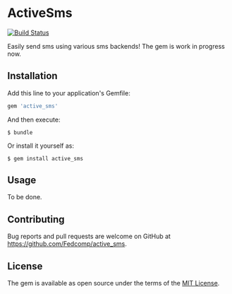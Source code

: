 # ActiveSms

[![Build Status](https://travis-ci.org/Fedcomp/active_sms.svg?branch=master)](https://travis-ci.org/Fedcomp/active_sms)

Easily send sms using various sms backends!
The gem is work in progress now.

## Installation

Add this line to your application's Gemfile:

```ruby
gem 'active_sms'
```

And then execute:

    $ bundle

Or install it yourself as:

    $ gem install active_sms

## Usage

To be done.

## Contributing

Bug reports and pull requests are welcome on GitHub at https://github.com/Fedcomp/active_sms.


## License

The gem is available as open source under the terms of the [MIT License](http://opensource.org/licenses/MIT).
